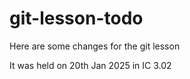 # git-lesson-todo

Here are some changes for the git lesson

It was held on 20th Jan 2025 in IC 3.02
